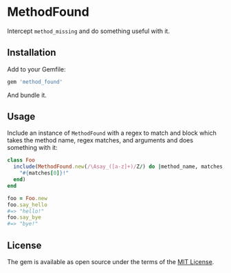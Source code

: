# MethodFound

Intercept `method_missing` and do something useful with it.

## Installation

Add to your Gemfile:

```ruby
gem 'method_found'
```

And bundle it.

## Usage

Include an instance of `MethodFound` with a regex to match and block which
takes the method name, regex matches, and arguments and does something with it:

```ruby
class Foo
  include(MethodFound.new(/\Asay_([a-z]+)/Z/) do |method_name, matches, *arguments|
    "#{matches[0]}!"
  end)
end

foo = Foo.new
foo.say_hello
#=> "hello!"
foo.say_bye
#=> "bye!"
```

## License

The gem is available as open source under the terms of the [MIT License](http://opensource.org/licenses/MIT).

